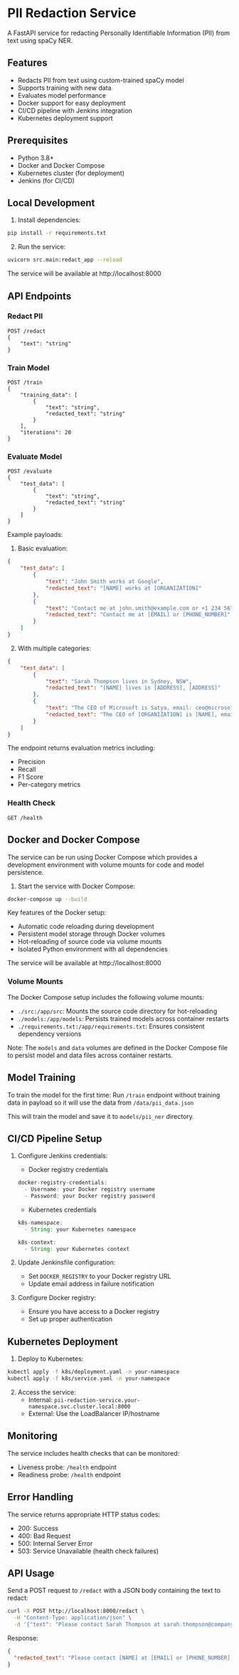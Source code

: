 # PII Redaction Service

A FastAPI service for redacting Personally Identifiable Information (PII) from text using spaCy NER.

## Features

- Redacts PII from text using custom-trained spaCy model
- Supports training with new data
- Evaluates model performance
- Docker support for easy deployment
- CI/CD pipeline with Jenkins integration
- Kubernetes deployment support

## Prerequisites

- Python 3.8+
- Docker and Docker Compose
- Kubernetes cluster (for deployment)
- Jenkins (for CI/CD)

## Local Development

1. Install dependencies:
```bash
pip install -r requirements.txt
```

2. Run the service:
```bash
uvicorn src.main:redact_app --reload
```

The service will be available at http://localhost:8000

## API Endpoints

### Redact PII
```
POST /redact
{
    "text": "string"
}
```

### Train Model
```
POST /train
{
    "training_data": [
        {
            "text": "string",
            "redacted_text": "string"
        }
    ],
    "iterations": 20
}
```

### Evaluate Model
```
POST /evaluate
{
    "test_data": [
        {
            "text": "string",
            "redacted_text": "string"
        }
    ]
}
```

Example payloads:

1. Basic evaluation:
```json
{
    "test_data": [
        {
            "text": "John Smith works at Google",
            "redacted_text": "[NAME] works at [ORGANIZATION]"
        },
        {
            "text": "Contact me at john.smith@example.com or +1 234 567 8900",
            "redacted_text": "Contact me at [EMAIL] or [PHONE_NUMBER]"
        }
    ]
}
```

2. With multiple categories:
```json
{
    "test_data": [
        {
            "text": "Sarah Thompson lives in Sydney, NSW",
            "redacted_text": "[NAME] lives in [ADDRESS], [ADDRESS]"
        },
        {
            "text": "The CEO of Microsoft is Satya, email: ceo@microsoft.com",
            "redacted_text": "The CEO of [ORGANIZATION] is [NAME], email: [EMAIL]"
        }
    ]
}
```

The endpoint returns evaluation metrics including:
- Precision
- Recall
- F1 Score
- Per-category metrics

### Health Check
```
GET /health
```

## Docker and Docker Compose

The service can be run using Docker Compose which provides a development environment with volume mounts for code and model persistence.

1. Start the service with Docker Compose:
```bash
docker-compose up --build
```

Key features of the Docker setup:
- Automatic code reloading during development
- Persistent model storage through Docker volumes
- Hot-reloading of source code via volume mounts
- Isolated Python environment with all dependencies

The service will be available at http://localhost:8000

### Volume Mounts
The Docker Compose setup includes the following volume mounts:
- `./src:/app/src`: Mounts the source code directory for hot-reloading
- `./models:/app/models`: Persists trained models across container restarts
- `./requirements.txt:/app/requirements.txt`: Ensures consistent dependency versions

Note: The `models` and `data` volumes are defined in the Docker Compose file to persist model and data files across container restarts.


## Model Training

To train the model for the first time:
Run `/train` endpoint without training data in payload so it will use the data from `/data/pii_data.json`

This will train the model and save it to `models/pii_ner` directory.

## CI/CD Pipeline Setup

1. Configure Jenkins credentials:
   - Docker registry credentials
   ```groovy
   docker-registry-credentials:
     - Username: your Docker registry username
     - Password: your Docker registry password
   ```
   
   - Kubernetes credentials
   ```groovy
   k8s-namespace:
     - String: your Kubernetes namespace
   
   k8s-context:
     - String: your Kubernetes context
   ```

2. Update Jenkinsfile configuration:
   - Set `DOCKER_REGISTRY` to your Docker registry URL
   - Update email address in failure notification

3. Configure Docker registry:
   - Ensure you have access to a Docker registry
   - Set up proper authentication

## Kubernetes Deployment

1. Deploy to Kubernetes:
```bash
kubectl apply -f k8s/deployment.yaml -n your-namespace
kubectl apply -f k8s/service.yaml -n your-namespace
```

2. Access the service:
   - Internal: `pii-redaction-service.your-namespace.svc.cluster.local:8000`
   - External: Use the LoadBalancer IP/hostname

## Monitoring

The service includes health checks that can be monitored:
- Liveness probe: `/health` endpoint
- Readiness probe: `/health` endpoint

## Error Handling

The service returns appropriate HTTP status codes:
- 200: Success
- 400: Bad Request
- 500: Internal Server Error
- 503: Service Unavailable (health check failures)

## API Usage

Send a POST request to `/redact` with a JSON body containing the text to redact:

```bash
curl -X POST http://localhost:8000/redact \
  -H "Content-Type: application/json" \
  -d '{"text": "Please contact Sarah Thompson at sarah.thompson@company.com.au or 0422 111 222 to schedule a meeting."}'
```

Response:
```json
{
  "redacted_text": "Please contact [NAME] at [EMAIL] or [PHONE_NUMBER] to schedule a meeting."
}
```
